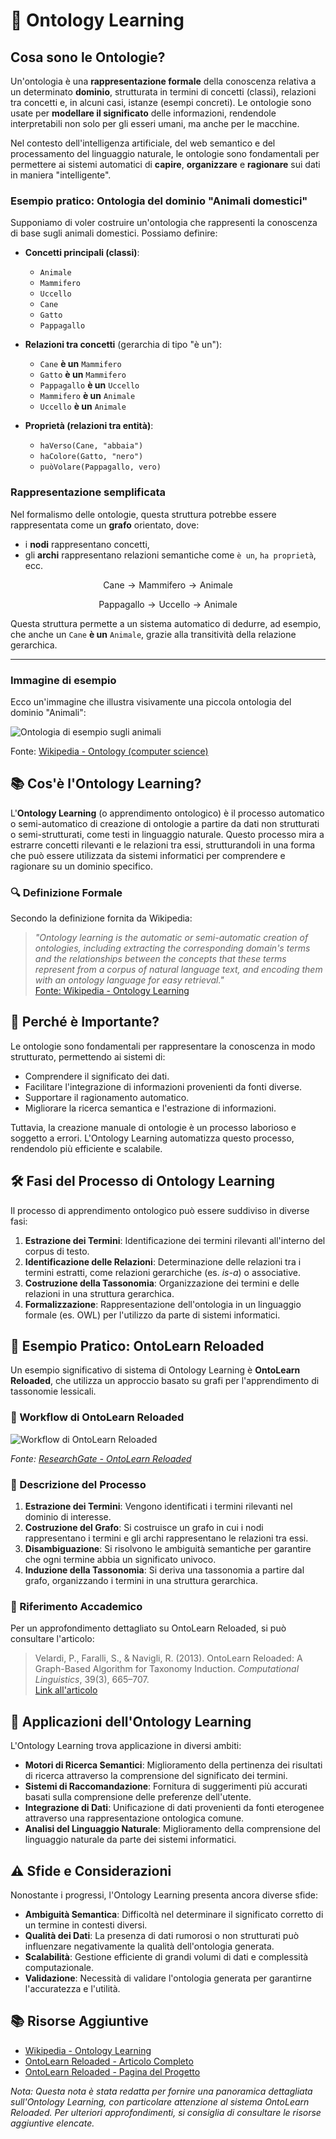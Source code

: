 # 🧠 Ontology Learning

## Cosa sono le Ontologie?

Un'ontologia è una **rappresentazione formale** della conoscenza relativa a un determinato **dominio**, strutturata in termini di concetti (classi), relazioni tra concetti e, in alcuni casi, istanze (esempi concreti). Le ontologie sono usate per **modellare il significato** delle informazioni, rendendole interpretabili non solo per gli esseri umani, ma anche per le macchine.

Nel contesto dell'intelligenza artificiale, del web semantico e del processamento del linguaggio naturale, le ontologie sono fondamentali per permettere ai sistemi automatici di **capire**, **organizzare** e **ragionare** sui dati in maniera "intelligente".

### Esempio pratico: Ontologia del dominio "Animali domestici"

Supponiamo di voler costruire un'ontologia che rappresenti la conoscenza di base sugli animali domestici. Possiamo definire:

- **Concetti principali (classi)**:
  - `Animale`
  - `Mammifero`
  - `Uccello`
  - `Cane`
  - `Gatto`
  - `Pappagallo`

- **Relazioni tra concetti** (gerarchia di tipo "è un"):
  - `Cane` **è un** `Mammifero`
  - `Gatto` **è un** `Mammifero`
  - `Pappagallo` **è un** `Uccello`
  - `Mammifero` **è un** `Animale`
  - `Uccello` **è un** `Animale`

- **Proprietà (relazioni tra entità)**:
  - `haVerso(Cane, "abbaia")`
  - `haColore(Gatto, "nero")`
  - `puòVolare(Pappagallo, vero)`

### Rappresentazione semplificata

Nel formalismo delle ontologie, questa struttura potrebbe essere rappresentata come un **grafo** orientato, dove:

- i **nodi** rappresentano concetti,
- gli **archi** rappresentano relazioni semantiche come `è un`, `ha proprietà`, ecc.

$$
\text{Cane} \rightarrow \text{Mammifero} \rightarrow \text{Animale}
$$

$$
\text{Pappagallo} \rightarrow \text{Uccello} \rightarrow \text{Animale}
$$

Questa struttura permette a un sistema automatico di dedurre, ad esempio, che anche un `Cane` **è un** `Animale`, grazie alla transitività della relazione gerarchica.

---

### Immagine di esempio

Ecco un'immagine che illustra visivamente una piccola ontologia del dominio "Animali":

![Ontologia di esempio sugli animali](https://ars.els-cdn.com/content/image/3-s2.0-B9780128019542000042-f04-04-9780128019542.jpg)

Fonte: [Wikipedia - Ontology (computer science)](https://en.wikipedia.org/wiki/Ontology_(computer_science))


## 📚 Cos'è l'Ontology Learning?

L'**Ontology Learning** (o apprendimento ontologico) è il processo automatico o semi-automatico di creazione di ontologie a partire da dati non strutturati o semi-strutturati, come testi in linguaggio naturale. Questo processo mira a estrarre concetti rilevanti e le relazioni tra essi, strutturandoli in una forma che può essere utilizzata da sistemi informatici per comprendere e ragionare su un dominio specifico.

### 🔍 Definizione Formale

Secondo la definizione fornita da Wikipedia:

> *"Ontology learning is the automatic or semi-automatic creation of ontologies, including extracting the corresponding domain's terms and the relationships between the concepts that these terms represent from a corpus of natural language text, and encoding them with an ontology language for easy retrieval."*  
> [Fonte: Wikipedia - Ontology Learning](https://en.wikipedia.org/wiki/Ontology_learning)

## 🧩 Perché è Importante?

Le ontologie sono fondamentali per rappresentare la conoscenza in modo strutturato, permettendo ai sistemi di:

- Comprendere il significato dei dati.
- Facilitare l'integrazione di informazioni provenienti da fonti diverse.
- Supportare il ragionamento automatico.
- Migliorare la ricerca semantica e l'estrazione di informazioni.

Tuttavia, la creazione manuale di ontologie è un processo laborioso e soggetto a errori. L'Ontology Learning automatizza questo processo, rendendolo più efficiente e scalabile.

## 🛠️ Fasi del Processo di Ontology Learning

Il processo di apprendimento ontologico può essere suddiviso in diverse fasi:

1. **Estrazione dei Termini**: Identificazione dei termini rilevanti all'interno del corpus di testo.
2. **Identificazione delle Relazioni**: Determinazione delle relazioni tra i termini estratti, come relazioni gerarchiche (es. *is-a*) o associative.
3. **Costruzione della Tassonomia**: Organizzazione dei termini e delle relazioni in una struttura gerarchica.
4. **Formalizzazione**: Rappresentazione dell'ontologia in un linguaggio formale (es. OWL) per l'utilizzo da parte di sistemi informatici.

## 🧪 Esempio Pratico: OntoLearn Reloaded

Un esempio significativo di sistema di Ontology Learning è **OntoLearn Reloaded**, che utilizza un approccio basato su grafi per l'apprendimento di tassonomie lessicali.

### 🔗 Workflow di OntoLearn Reloaded

![Workflow di OntoLearn Reloaded](https://www.researchgate.net/profile/Roberto-Navigli/publication/275013939/figure/fig1/AS:669145051361280@1536533327771/The-OntoLearn-Reloaded-taxonomy-learning-workflow.png)

*Fonte: [ResearchGate - OntoLearn Reloaded](https://www.researchgate.net/figure/The-OntoLearn-Reloaded-taxonomy-learning-workflow_fig1_275013939)*

### 📖 Descrizione del Processo

1. **Estrazione dei Termini**: Vengono identificati i termini rilevanti nel dominio di interesse.
2. **Costruzione del Grafo**: Si costruisce un grafo in cui i nodi rappresentano i termini e gli archi rappresentano le relazioni tra essi.
3. **Disambiguazione**: Si risolvono le ambiguità semantiche per garantire che ogni termine abbia un significato univoco.
4. **Induzione della Tassonomia**: Si deriva una tassonomia a partire dal grafo, organizzando i termini in una struttura gerarchica.

### 📄 Riferimento Accademico

Per un approfondimento dettagliato su OntoLearn Reloaded, si può consultare l'articolo:

> Velardi, P., Faralli, S., & Navigli, R. (2013). OntoLearn Reloaded: A Graph-Based Algorithm for Taxonomy Induction. *Computational Linguistics*, 39(3), 665–707.  
> [Link all'articolo](https://direct.mit.edu/coli/article/39/3/665/1442/OntoLearn-Reloaded-A-Graph-Based-Algorithm-for)

## 🧠 Applicazioni dell'Ontology Learning

L'Ontology Learning trova applicazione in diversi ambiti:

- **Motori di Ricerca Semantici**: Miglioramento della pertinenza dei risultati di ricerca attraverso la comprensione del significato dei termini.
- **Sistemi di Raccomandazione**: Fornitura di suggerimenti più accurati basati sulla comprensione delle preferenze dell'utente.
- **Integrazione di Dati**: Unificazione di dati provenienti da fonti eterogenee attraverso una rappresentazione ontologica comune.
- **Analisi del Linguaggio Naturale**: Miglioramento della comprensione del linguaggio naturale da parte dei sistemi informatici.

## ⚠️ Sfide e Considerazioni

Nonostante i progressi, l'Ontology Learning presenta ancora diverse sfide:

- **Ambiguità Semantica**: Difficoltà nel determinare il significato corretto di un termine in contesti diversi.
- **Qualità dei Dati**: La presenza di dati rumorosi o non strutturati può influenzare negativamente la qualità dell'ontologia generata.
- **Scalabilità**: Gestione efficiente di grandi volumi di dati e complessità computazionale.
- **Validazione**: Necessità di validare l'ontologia generata per garantirne l'accuratezza e l'utilità.

## 📚 Risorse Aggiuntive

- [Wikipedia - Ontology Learning](https://en.wikipedia.org/wiki/Ontology_learning)
- [OntoLearn Reloaded - Articolo Completo](https://direct.mit.edu/coli/article/39/3/665/1442/OntoLearn-Reloaded-A-Graph-Based-Algorithm-for)
- [OntoLearn Reloaded - Pagina del Progetto](https://lcl.uniroma1.it/ontolearn_reloaded/)

*Nota: Questa nota è stata redatta per fornire una panoramica dettagliata sull'Ontology Learning, con particolare attenzione al sistema OntoLearn Reloaded. Per ulteriori approfondimenti, si consiglia di consultare le risorse aggiuntive elencate.*
